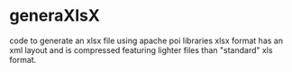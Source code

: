 generaXlsX
========

code to generate an xlsx file using apache poi libraries
xlsx format has an xml layout and is compressed featuring
lighter files than "standard" xls format.